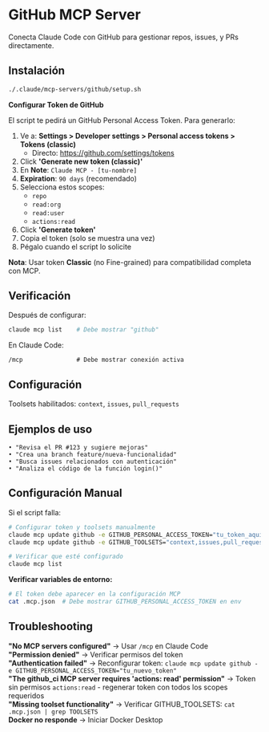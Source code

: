 # GitHub MCP Server

Conecta Claude Code con GitHub para gestionar repos, issues, y PRs directamente.

## Instalación

```bash
./.claude/mcp-servers/github/setup.sh
```

**Configurar Token de GitHub**

El script te pedirá un GitHub Personal Access Token. Para generarlo:

1. Ve a: **Settings > Developer settings > Personal access tokens > Tokens (classic)**
   - Directo: https://github.com/settings/tokens
2. Click **'Generate new token (classic)'**
3. En **Note**: `Claude MCP - [tu-nombre]`
4. **Expiration**: `90 days` (recomendado)
5. Selecciona estos scopes:
   - `repo`
   - `read:org`
   - `read:user`
   - `actions:read`
6. Click **'Generate token'**
7. Copia el token (solo se muestra una vez)
8. Pégalo cuando el script lo solicite

**Nota**: Usar token **Classic** (no Fine-grained) para compatibilidad completa con MCP.

## Verificación

Después de configurar:

```bash
claude mcp list    # Debe mostrar "github"
```

En Claude Code:
```
/mcp               # Debe mostrar conexión activa
```

## Configuración

Toolsets habilitados: `context`, `issues`, `pull_requests`

## Ejemplos de uso

```
• "Revisa el PR #123 y sugiere mejoras"
• "Crea una branch feature/nueva-funcionalidad"
• "Busca issues relacionados con autenticación"
• "Analiza el código de la función login()"
```

## Configuración Manual

Si el script falla:

```bash
# Configurar token y toolsets manualmente
claude mcp update github -e GITHUB_PERSONAL_ACCESS_TOKEN="tu_token_aquí"
claude mcp update github -e GITHUB_TOOLSETS="context,issues,pull_requests"

# Verificar que esté configurado
claude mcp list
```

**Verificar variables de entorno:**
```bash
# El token debe aparecer en la configuración MCP
cat .mcp.json  # Debe mostrar GITHUB_PERSONAL_ACCESS_TOKEN en env
```

## Troubleshooting

**"No MCP servers configured"** → Usar `/mcp` en Claude Code  
**"Permission denied"** → Verificar permisos del token  
**"Authentication failed"** → Reconfigurar token: `claude mcp update github -e GITHUB_PERSONAL_ACCESS_TOKEN="tu_nuevo_token"`  
**"The github_ci MCP server requires 'actions: read' permission"** → Token sin permisos `actions:read` - regenerar token con todos los scopes requeridos  
**"Missing toolset functionality"** → Verificar GITHUB_TOOLSETS: `cat .mcp.json | grep TOOLSETS`  
**Docker no responde** → Iniciar Docker Desktop